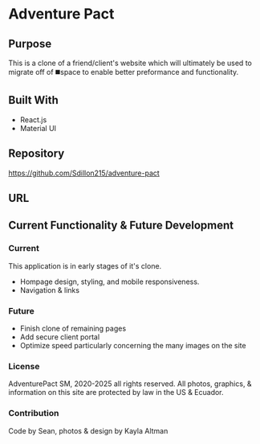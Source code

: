 # Adventure Pact

## Purpose
This is a clone of a friend/client's website which will ultimately be used to migrate off of ◼️space to enable better preformance and functionality.

## Built With
* React.js
* Material UI

## Repository
https://github.com/Sdillon215/adventure-pact

## URL

## Current Functionality & Future Development
 
### Current
This application is in early stages of it's clone.
* Hompage design, styling, and mobile responsiveness.
* Navigation & links
 
### Future
* Finish clone of remaining pages
* Add secure client portal
* Optimize speed particularly concerning the many images on the site

### License
AdventurePact SM, 2020-2025 all rights reserved. All photos, graphics, & information on this site are protected by law in the US & Ecuador.

### Contribution
Code by Sean, photos & design by Kayla Altman

